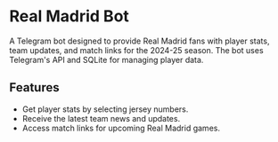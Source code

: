 # Real Madrid Bot

A Telegram bot designed to provide Real Madrid fans with player stats, team updates, and match links for the 2024-25 season. The bot uses Telegram's API and SQLite for managing player data.

## Features

- Get player stats by selecting jersey numbers.
- Receive the latest team news and updates.
- Access match links for upcoming Real Madrid games.


   
   


